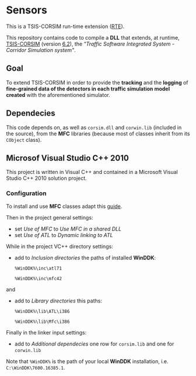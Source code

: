 # Sensors

This is a TSIS-CORSIM run-time extension ([RTE][]).

This repository contains code to compile a **DLL** that extends, at runtime, [TSIS-CORSIM][] (version [6.2][]), the _"Traffic Software Integrated System - Corridor Simulation system"_.

## Goal

To extend TSIS-CORSIM in order to provide the **tracking** and the **logging** of **fine-grained data of the detectors in each traffic simulation model created** with the aforementioned simulator.

## Dependecies

This code depends on, as well as `corsim.dll` and `corwin.lib` (included in the source), from the **MFC** libraries (because most of classes inherit from its `CObject` class).

## Microsof Visual Studio C++ 2010

This project is written in Visual C++ and contained in a Microsoft Visual Studio C++ 2010 solution project.

### Configuration

To install and use **MFC** classes adapt this [guide][].

Then in the project general settings:

+	set _Use of MFC_ to _Use MFC in a shared DLL_
+	set _Use of ATL_ to _Dynamic linking to ATL_

While in the project VC++ directory settings:

+	add to _Inclusion directories_ the paths of installed **WinDDK**:

	`%WinDDK%\inc\atl71`

	`%WinDDK%\inc\mfc42`

and

+	add to _Library directories_ this paths:

	`%WinDDK%\lib\ATL\i386`

	`%WinDDK%\lib\Mfc\i386`

Finally in the linker input settings:

+	add to _Additional dependecies_ one row for `corsim.lib` and one for `corwin.lib`

Note that `%WinDDK%` is the path of your local **WinDDK** installation, i.e. `C:\WinDDK\7600.16385.1`.

[guide]: http://bit.ly/mfc-in-visual-c-express
[RTE]: http://mctrans.ce.ufl.edu/featured/tsis/version6/CORSIMRTE.htm
[6.2]: http://mctrans.ce.ufl.edu/featured/tsis/
[TSIS-CORSIM]: http://ops.fhwa.dot.gov/trafficanalysistools/corsim.htm